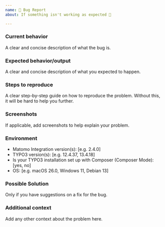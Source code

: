 ```yaml
---
name: 🐛 Bug Report
about: If something isn't working as expected 🤔

---
```


### Current behavior

A clear and concise description of what the bug is.

### Expected behavior/output

A clear and concise description of what you expected to happen.

### Steps to reproduce

A clear step-by-step guide on how to reproduce the problem. Without this, it will be hard to help you further.

### Screenshots

If applicable, add screenshots to help explain your problem.

### Environment

- Matomo Integration version(s): [e.g. 2.4.0]
- TYPO3 version(s): [e.g. 12.4.37, 13.4.18]
- Is your TYPO3 installation set up with Composer (Composer Mode): [yes, no]
- OS: [e.g. macOS 26.0, Windows 11, Debian 13]

### Possible Solution

Only if you have suggestions on a fix for the bug.

### Additional context

Add any other context about the problem here.
